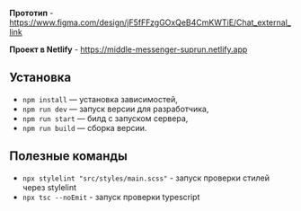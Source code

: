 **Прототип** - https://www.figma.com/design/jF5fFFzgGOxQeB4CmKWTiE/Chat_external_link

**Проект в Netlify** - https://middle-messenger-suprun.netlify.app

## Установка

- `npm install` — установка зависимостей,
- `npm run dev` — запуск версии для разработчика,
- `npm run start` — билд с запуском сервера,
- `npm run build` — сборка версии.

## Полезные команды
- `npx stylelint "src/styles/main.scss"` - запуск проверки стилей через stylelint
- `npx tsc --noEmit` - запуск проверки typescript
